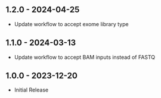 ## 1.2.0   - 2024-04-25
 - Update workflow to accept exome library type
## 1.1.0   - 2024-03-13
 - Update workflow to accept BAM inputs instead of FASTQ
## 1.0.0   - 2023-12-20
 - Initial Release
